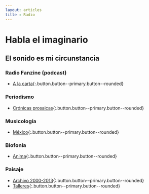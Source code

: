 ```yaml
---
layout: articles
title : Radio
---
```



# Habla el imaginario
## El sonido es mi circunstancia

### Radio Fanzine (podcast) 
 * [A la carta](https://archive.org/details/Silente.Sonoro_podcast_){:.button.button--primary.button--rounded}

### Periodismo
 * [Crónicas prosaicas](https://archive.org/details/cronicas-prosaicas){:.button.button--primary.button--rounded}
        
### Musicología
 * [México](https://archive.org/details/Fonografia.Musical_Mexico){:.button.button--primary.button--rounded}

### Biofonía
 * [Anima](https://archive.org/details/Tierra.de.Nadie_Fonografia-Biofonia){:.button.button--primary.button--rounded}

### Paisaje
 * [Archivo 2000-2013](https://archive.org/details/Tierra.de.Nadie_Paisajista.Sonora){:.button.button--primary.button--rounded}
 * [Talleres](https://archive.org/details/Silente-Sonoro_Talleres_de_narrativa_sonora){:.button.button--primary.button--rounded}
